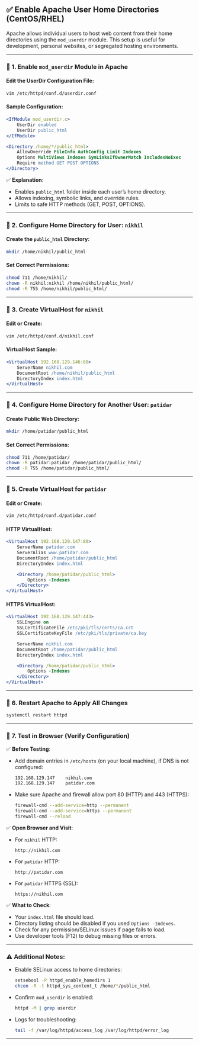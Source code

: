 
## ✅ **Enable Apache User Home Directories (CentOS/RHEL)**

Apache allows individual users to host web content from their home directories using the `mod_userdir` module. This setup is useful for development, personal websites, or segregated hosting environments.

---

### 🔹 **1. Enable `mod_userdir` Module in Apache**

#### Edit the UserDir Configuration File:
```bash
vim /etc/httpd/conf.d/userdir.conf
```

#### Sample Configuration:
```apache
<IfModule mod_userdir.c>
    UserDir enabled
    UserDir public_html
</IfModule>

<Directory /home/*/public_html>
    AllowOverride FileInfo AuthConfig Limit Indexes
    Options MultiViews Indexes SymLinksIfOwnerMatch IncludesNoExec
    Require method GET POST OPTIONS
</Directory>
```

✅ **Explanation**:
- Enables `public_html` folder inside each user’s home directory.
- Allows indexing, symbolic links, and override rules.
- Limits to safe HTTP methods (GET, POST, OPTIONS).

---

### 🔹 **2. Configure Home Directory for User: `nikhil`**

#### Create the `public_html` Directory:
```bash
mkdir /home/nikhil/public_html
```

#### Set Correct Permissions:
```bash
chmod 711 /home/nikhil/
chown -R nikhil:nikhil /home/nikhil/public_html/
chmod -R 755 /home/nikhil/public_html/
```

---

### 🔹 **3. Create VirtualHost for `nikhil`**

#### Edit or Create:
```bash
vim /etc/httpd/conf.d/nikhil.conf
```

#### VirtualHost Sample:
```apache
<VirtualHost 192.168.129.146:80>
    ServerName nikhil.com
    DocumentRoot /home/nikhil/public_html
    DirectoryIndex index.html
</VirtualHost>
```

---

### 🔹 **4. Configure Home Directory for Another User: `patidar`**

#### Create Public Web Directory:
```bash
mkdir /home/patidar/public_html
```

#### Set Correct Permissions:
```bash
chmod 711 /home/patidar/
chown -R patidar:patidar /home/patidar/public_html/
chmod -R 755 /home/patidar/public_html/
```

---

### 🔹 **5. Create VirtualHost for `patidar`**

#### Edit or Create:
```bash
vim /etc/httpd/conf.d/patidar.conf
```

#### HTTP VirtualHost:
```apache
<VirtualHost 192.168.129.147:80>
    ServerName patidar.com
    ServerAlias www.patidar.com
    DocumentRoot /home/patidar/public_html
    DirectoryIndex index.html

    <Directory /home/patidar/public_html>
        Options -Indexes
    </Directory>
</VirtualHost>
```

#### HTTPS VirtualHost:
```apache
<VirtualHost 192.168.129.147:443>
    SSLEngine on
    SSLCertificateFile /etc/pki/tls/certs/ca.crt
    SSLCertificateKeyFile /etc/pki/tls/private/ca.key

    ServerName nikhil.com
    DocumentRoot /home/patidar/public_html
    DirectoryIndex index.html

    <Directory /home/patidar/public_html>
        Options -Indexes
    </Directory>
</VirtualHost>
```

---

### 🔹 **6. Restart Apache to Apply All Changes**
```bash
systemctl restart httpd
```

---

### 🔹 **7. Test in Browser (Verify Configuration)**

✅ **Before Testing**:
- Add domain entries in `/etc/hosts` (on your local machine), if DNS is not configured:
  ```bash
  192.168.129.147    nikhil.com
  192.168.129.147    patidar.com
  ```
- Make sure Apache and firewall allow port 80 (HTTP) and 443 (HTTPS):
  ```bash
  firewall-cmd --add-service=http --permanent
  firewall-cmd --add-service=https --permanent
  firewall-cmd --reload
  ```

✅ **Open Browser and Visit**:

- For `nikhil` HTTP:
  ```
  http://nikhil.com
  ```

- For `patidar` HTTP:
  ```
  http://patidar.com
  ```

- For `patidar` HTTPS (SSL):
  ```
  https://nikhil.com
  ```

✅ **What to Check**:
- Your `index.html` file should load.
- Directory listing should be disabled if you used `Options -Indexes`.
- Check for any permission/SELinux issues if page fails to load.
- Use developer tools (F12) to debug missing files or errors.

---

### ⚠️ Additional Notes:

- Enable SELinux access to home directories:
  ```bash
  setsebool -P httpd_enable_homedirs 1
  chcon -R -t httpd_sys_content_t /home/*/public_html
  ```

- Confirm `mod_userdir` is enabled:
  ```bash
  httpd -M | grep userdir
  ```

- Logs for troubleshooting:
  ```bash
  tail -f /var/log/httpd/access_log /var/log/httpd/error_log
  ```

---
